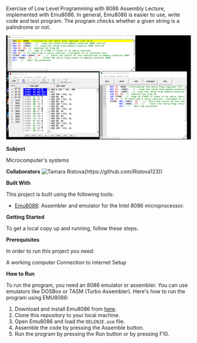 
Exercise of Low Level Programming with 8086 Assembly Lecture, implemented with Emu8086.
In general, Emu8086 is easier to use, write code and test program. 
The program checks whether a given string is a palindrome or not.

![Screenshot (1)](https://github.com/Ristova123/8086/blob/main/delenje.png)


**Subject**

Microcomputer's systems

**Collaborators**
![Tamara Ristova ]([https://github.com/Ristova123/8086/blob/main/delenje.png](https://github.com/Ristova123))(https://github.com/Ristova123))

**Built With**

This project is built using the following tools:

- [Emu8086](https://emu8086-microprocessor-emulator.en.softonic.com/): Assembler and emulator for the Intel 8086 microprocessor.

**Getting Started**

To get a local copy up and running, follow these steps.

**Prerequisites**

In order to run this project you need:

A working computer
Connection to internet
Setup

**How to Run**

To run the program, you need an 8086 emulator or assembler. You can use emulators like DOSBox or TASM (Turbo Assembler). Here's how to run the program using EMU8086:

1. Download and install Emu8086 from [here](https://emu8086-microprocessor-emulator.en.softonic.com/).
2. Clone this repository to your local machine.
3. Open Emu8086 and load the `DELENJE.asm` file.
4. Assemble the code by pressing the Assemble button.
5. Run the program by pressing the Run button or by pressing F10.
